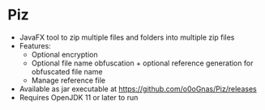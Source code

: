# Piz
- JavaFX tool to zip multiple files and folders into multiple zip files
- Features:
	+ Optional encryption
	+ Optional file name obfuscation + optional reference generation for obfuscated file name
	+ Manage reference file
- Available as jar executable at https://github.com/o0oGnas/Piz/releases
- Requires OpenJDK 11 or later to run